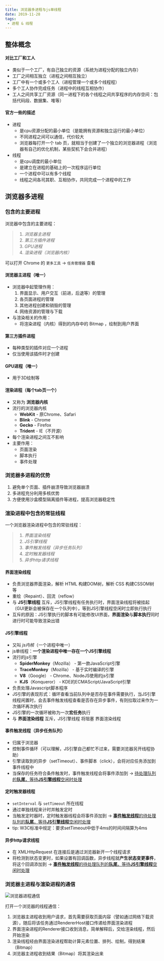 ```yaml
---
title: 浏览器多进程与js单线程
date: 2019-11-28
tags: 
 - 进程 & 线程
---
```


## 整体概念

#### 对比工厂和工人
+ 类似于一个工厂，有自己独立的资源（系统为进程分配的独立内存）
+ 工厂之间相互独立（进程之间相互独立）
+ 工厂中有一个或多个工人（进程管理一个或多个线程程）
+ 多个工人协作完成任务（进程中的线程互相协作）
+ 工人之间共享工厂资源（同一进程下的各个线程之间共享程序的内存空间：包括代码段、数据集、堆等）

#### 官方一些的描述
+ 进程
    + 是cpu资源分配的最小单位（是能拥有资源和独立运行的最小单位）
    + 不同进程之间可以通信，代价较大
    + 浏览器每打开一个 tab 页，就相当于创建了一个独立的浏览器进程（浏览器有自己的优化机制，某些契机下会合并进程）
+ 线程
    + 是cpu调度的最小单位
    + 是建立在进程的基础上的一次程序运行单位
    + 一个进程中可以有多个线程
    + 线程之间各司其职、互相协作，共同完成一个进程中的工作

## 浏览器多进程

### 包含的主要进程

浏览器中包含的主要进程：
> 1. *浏览器主进程*
> 2. *第三方插件进程*
> 3. *GPU进程*
> 4. *渲染进程（浏览器内核）*

可以打开 Chrome 的 `更多工具` -> `任务管理器` 查看

#### 浏览器主进程（唯一）
+ 浏览器中起管理作用：
    1. 界面显示、用户交互（前进，后退等）的管理
    2. 各页面进程的管理
    3. 其他进程创建和销毁的管理
    4. 网络资源的管理与下载
+ 与渲染相关的作用：
    + 将渲染进程（内核）得到的内存中的 Bitmap ，绘制到用户界面

#### 第三方插件进程
+ 每种类型的插件对应一个进程
+ 仅当使用该插件时才创建

#### GPU进程（唯一）
+ 用于3D绘制等

#### 渲染进程（每个tab页一个）
+ 又称为 **浏览器内核**
+ 流行的浏览器内核
    + **WebKit** - 原Chrome、Safari
    + **Blink** - Chrome
    + **Gecko** - Firefox
    + **Trident** - IE（不开源）
+ 每个渲染进程之间互不影响
+ 主要作用：
    + 页面渲染
    + 脚本执行
    + 事件处理

### 浏览器多进程的优势

1. 避免单个页面、插件崩溃导致浏览器崩溃
2. 多进程充分利用多核优势
3. 方便使用沙盒模型隔离插件等进程，提高浏览器稳定性

### 渲染进程中包含的常驻线程

一个浏览器渲染进程中包含的常驻线程：
> 1. *界面渲染线程*
> 2. *JS引擎线程*
> 3. *事件触发线程（异步任务队列）*
> 4. *定时触发器线程*
> 5. *异步http请求线程*

#### 界面渲染线程
+ 负责浏览器界面渲染，解析 HTML 构建DOM树，解析 CSS 构建CSSOM树 等
+ 重绘（Repaint）、回流（reflow）
+ 与 **JS引擎线程** 互斥，JS引擎线程有任务执行时，界面渲染线程将被挂起（GUI更新会被保存在一个队列中），等到JS引擎线程空闲时立即执行执行
+ 互斥的原因：JS引擎执行的脚本有可能修改UI界面，**界面渲染**与**脚本执行**同时进行时可能导致渲染出错

#### JS引擎线程
+ 又叫 *js内核*（一个进程中唯一）
+ js单线程：**一个渲染进程中唯一存在一个JS引擎线程**
+ 流行的js引擎
    + **SpiderMonkey**（Mozilla） - 第一款JavaScript引擎
    + **TraceMonkey**（Mozilla） - 基于实时编译的引擎
    + **V8**（Google） - Chrome、NodeJS使用的js引擎
    + **KJS**（Konqueror） - KDE的ECMAScript/JavaScript引擎
+ 负责处理Javascript脚本程序
+ JS引擎的表现形式：循环查看当前队列中是否存在事件需要执行，当JS引擎线程闲置时，会去事件触发线程查看是否存在异步事件，有则拉取过来作为一次循环再次执行
+ JS引擎的一次循环被称为一次**宏任务**执行
+ 与 **界面渲染线程** 互斥，JS引擎线程 将阻塞 界面渲染线程

#### 事件触发线程（异步任务队列）
+ 归属于浏览器
+ 控制事件循环（可以理解，JS引擎自己都忙不过来，需要浏览器另开线程协助）
+ 引擎读取到的异步（setTimeout）、事件脚本（click），会将对应任务添加到事件线程中
+ 当保存的任务符合条件触发时，事件触发线程会将事件添加到 -> <u>待处理队列的**队尾**，等待**JS引擎线程**空闲时处理</u>

#### 定时触发器线程
+ `setInterval` 与 `setTimeout` 所在线程
+ 通过单独线程来计时并触发定时
+ 当触发定时器时，定时触发器线程会将事件添加到 -> <u>**事件触发线程**的待处理队列的**队尾**，等待**JS引擎线程**空闲时处理</u>
+ tip: W3C标准中规定：要求setTimeout中低于4ms的时间间隔算为4ms

#### 异步http请求线程
+ 在 XMLHttpRequest 在连接后是通过浏览器新开一个线程请求
+ 将检测到状态变更时，如果设置有回调函数，异步线程就**产生状态变更事件**，将这个回调添加到 -> <u>**事件触发线程**的待处理队列的**队尾**，等待**JS引擎线程**空闲时处理</u>

### 浏览器主进程与渲染进程的通信

![浏览器进程通信](/blog/img/browser/浏览器进程通信.jpeg)

打开一个浏览器的线程通信：
1. 浏览器主进程收到用户请求，首先需要获取页面内容（譬如通过网络下载资源），随后将该任务通过RendererHost接口传递给界面渲染进程
2. 界面渲染进程的Renderer接口收到消息，简单解释后，交给渲染线程，然后开始渲染
3. 渲染线程经由界面渲染进程帮助计算元素位置、排列、绘制，得到结果（Bitmap）
4. 浏览器主进程收到结果（Bitmap）将其渲染出来
